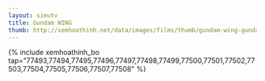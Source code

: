 ```yaml
---
layout: sieutv
title: Gundam WING
thumb: http://xemhoathinh.net/data/images/films/thumb/gundam-wing-gundam-wing-2012.jpg
---
```

{% include xemhoathinh_bo tap="77493,77494,77495,77496,77497,77498,77499,77500,77501,77502,77503,77504,77505,77506,77507,77508" %} 
